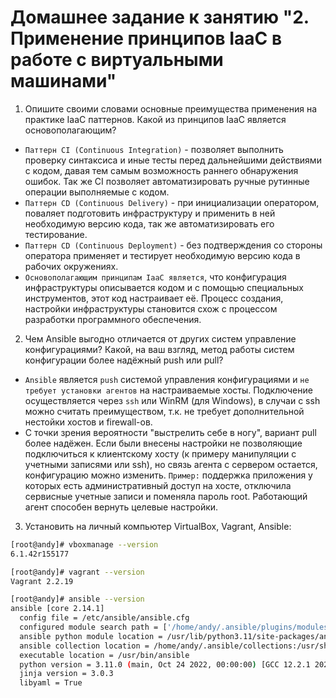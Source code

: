 # Домашнее задание к занятию "2. Применение принципов IaaC в работе с виртуальными машинами"

1. Опишите своими словами основные преимущества применения на практике IaaC паттернов. Какой из принципов IaaC является
основополагающим?
- `Паттерн CI (Continuous Integration)` - позволяет выполнить проверку синтаксиса и иные тесты перед дальнейшими
действиями с кодом, давая тем самым возможность раннего обнаружения ошибок. Так же CI позволяет автоматизировать
ручные рутинные операции выполняемые с кодом.
- `Паттерн CD (Continuous Delivery)` - при инициализации оператором, поваляет подготовить инфраструктуру и применить
в ней необходимую версию кода, так же автоматизировать его тестирование.
- `Паттерн CD (Continuous Deployment)` - без подтверждения со стороны оператора применяет и тестирует необходимую
версию кода в рабочих окружениях.
- `Основополагающим принципам IaaC является`, что конфигурация инфраструктуры описывается кодом и с помощью специальных
инструментов, этот код настраивает её. Процесс создания, настройки инфраструктуры становится схож с процессом
разработки программного обеспечения.

2. Чем Ansible выгодно отличается от других систем управление конфигурациями? Какой, на ваш взгляд, метод работы систем
конфигурации более надёжный push или pull?
- `Ansible` является `push` системой управления конфигурациями и `не требует установки агентов` на настраиваемые хосты.
Подключение осуществляется через `ssh` или WinRM (для Windows), в случаи с ssh можно считать преимуществом, т.к. не
требует дополнительной нестойки хостов и firewall-ов.
- С точки зрения вероятности "выстрелить себе в ногу", вариант pull более надёжен. Если были внесены настройки не
позволяющие подключиться к клиентскому хосту (к примеру манипуляции с учетными записями или ssh), но связь агента с
сервером остается, конфигурацию можно изменить.
`Пример:` поддержка приложения у которых есть административный доступ на хосте, отключила сервисные учетные записи и
поменяла пароль root. Работающий агент способен вернуть целевые настройки.

3. Установить на личный компьютер VirtualBox, Vagrant, Ansible:
``` bash
[root@andy]# vboxmanage --version
6.1.42r155177

[root@andy]# vagrant --version
Vagrant 2.2.19

[root@andy]# ansible --version
ansible [core 2.14.1]
  config file = /etc/ansible/ansible.cfg
  configured module search path = ['/home/andy/.ansible/plugins/modules', '/usr/share/ansible/plugins/modules']
  ansible python module location = /usr/lib/python3.11/site-packages/ansible
  ansible collection location = /home/andy/.ansible/collections:/usr/share/ansible/collections
  executable location = /usr/bin/ansible
  python version = 3.11.0 (main, Oct 24 2022, 00:00:00) [GCC 12.2.1 20220819 (Red Hat 12.2.1-2)] (/usr/bin/python3)
  jinja version = 3.0.3
  libyaml = True

```
